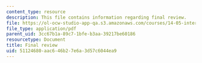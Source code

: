 ```yaml
---
content_type: resource
description: This file contains information regarding final review.
file: https://ol-ocw-studio-app-qa.s3.amazonaws.com/courses/14-05-intermediate-macroeconomics-spring-2013/51124680aac646b27e6a3d57c6044ea9_MIT14_05S13_revi_for_final.pdf
file_type: application/pdf
parent_uid: 3cc67b1a-89c7-1bfe-b3aa-39217be60186
resourcetype: Document
title: Final review
uid: 51124680-aac6-46b2-7e6a-3d57c6044ea9
---
```

